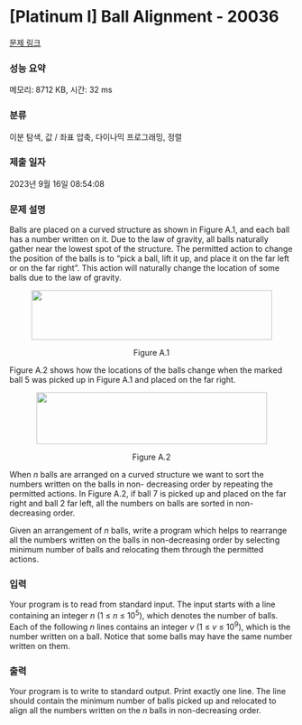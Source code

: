 # [Platinum I] Ball Alignment - 20036 

[문제 링크](https://www.acmicpc.net/problem/20036) 

### 성능 요약

메모리: 8712 KB, 시간: 32 ms

### 분류

이분 탐색, 값 / 좌표 압축, 다이나믹 프로그래밍, 정렬

### 제출 일자

2023년 9월 16일 08:54:08

### 문제 설명

<p>Balls are placed on a curved structure as shown in Figure A.1, and each ball has a number written on it. Due to the law of gravity, all balls naturally gather near the lowest spot of the structure. The permitted action to change the position of the balls is to “pick a ball, lift it up, and place it on the far left or on the far right”. This action will naturally change the location of some balls due to the law of gravity.</p>

<p style="text-align: center;"><img alt="" src="" style="width: 427px; height: 88px;"></p>

<p style="text-align: center;">Figure A.1</p>

<p>Figure A.2 shows how the locations of the balls change when the marked ball 5 was picked up in Figure A.1 and placed on the far right.</p>

<p style="text-align: center;"><img alt="" src="" style="width: 409px; height: 92px;"></p>

<p style="text-align: center;">Figure A.2</p>

<p>When <em>n</em> balls are arranged on a curved structure we want to sort the numbers written on the balls in non- decreasing order by repeating the permitted actions. In Figure A.2, if ball 7 is picked up and placed on the far right and ball 2 far left, all the numbers on balls are sorted in non-decreasing order.</p>

<p>Given an arrangement of <em>n</em> balls, write a program which helps to rearrange all the numbers written on the balls in non-decreasing order by selecting minimum number of balls and relocating them through the permitted actions.</p>

### 입력 

 <p>Your program is to read from standard input. The input starts with a line containing an integer <em>n</em> (1 ≤ <em>n</em> ≤ 10<sup>5</sup>), which denotes the number of balls. Each of the following <em>n</em> lines contains an integer <em>v</em> (1 ≤ <em>v</em> ≤ 10<sup>9</sup>), which is the number written on a ball. Notice that some balls may have the same number written on them.</p>

### 출력 

 <p>Your program is to write to standard output. Print exactly one line. The line should contain the minimum number of balls picked up and relocated to align all the numbers written on the <em>n</em> balls in non-decreasing order.</p>

